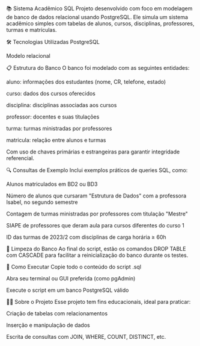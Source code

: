 📚 Sistema Acadêmico SQL
Projeto desenvolvido com foco em modelagem de banco de dados relacional usando PostgreSQL. Ele simula um sistema acadêmico simples com tabelas de alunos, cursos, disciplinas, professores, turmas e matrículas.

🛠️ Tecnologias Utilizadas
PostgreSQL

Modelo relacional

📋 Estrutura do Banco
O banco foi modelado com as seguintes entidades:

aluno: informações dos estudantes (nome, CR, telefone, estado)

curso: dados dos cursos oferecidos

disciplina: disciplinas associadas aos cursos

professor: docentes e suas titulações

turma: turmas ministradas por professores

matricula: relação entre alunos e turmas

Com uso de chaves primárias e estrangeiras para garantir integridade referencial.


🔍 Consultas de Exemplo
Inclui exemplos práticos de queries SQL, como:

Alunos matriculados em BD2 ou BD3

Número de alunos que cursaram "Estrutura de Dados" com a professora Isabel, no segundo semestre

Contagem de turmas ministradas por professores com titulação "Mestre"

SIAPE de professores que deram aula para cursos diferentes do curso 1

ID das turmas de 2023/2 com disciplinas de carga horária ≥ 60h

🧹 Limpeza do Banco
Ao final do script, estão os comandos DROP TABLE com CASCADE para facilitar a reinicialização do banco durante os testes.

🚀 Como Executar
Copie todo o conteúdo do script .sql

Abra seu terminal ou GUI preferida (como pgAdmin)

Execute o script em um banco PostgreSQL válido

👨‍💻 Sobre o Projeto
Esse projeto tem fins educacionais, ideal para praticar:

Criação de tabelas com relacionamentos

Inserção e manipulação de dados

Escrita de consultas com JOIN, WHERE, COUNT, DISTINCT, etc.

